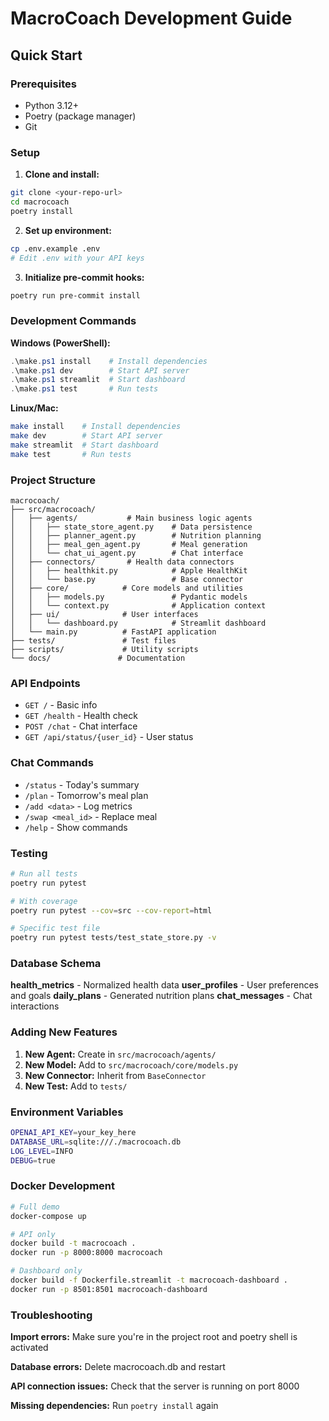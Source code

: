 # MacroCoach Development Guide

## Quick Start

### Prerequisites
- Python 3.12+
- Poetry (package manager)
- Git

### Setup

1. **Clone and install:**
```bash
git clone <your-repo-url>
cd macrocoach
poetry install
```

2. **Set up environment:**
```bash
cp .env.example .env
# Edit .env with your API keys
```

3. **Initialize pre-commit hooks:**
```bash
poetry run pre-commit install
```

### Development Commands

**Windows (PowerShell):**
```powershell
.\make.ps1 install    # Install dependencies
.\make.ps1 dev        # Start API server
.\make.ps1 streamlit  # Start dashboard
.\make.ps1 test       # Run tests
```

**Linux/Mac:**
```bash
make install    # Install dependencies
make dev        # Start API server
make streamlit  # Start dashboard
make test       # Run tests
```

### Project Structure

```
macrocoach/
├── src/macrocoach/
│   ├── agents/           # Main business logic agents
│   │   ├── state_store_agent.py    # Data persistence
│   │   ├── planner_agent.py        # Nutrition planning
│   │   ├── meal_gen_agent.py       # Meal generation
│   │   └── chat_ui_agent.py        # Chat interface
│   ├── connectors/       # Health data connectors
│   │   ├── healthkit.py            # Apple HealthKit
│   │   └── base.py                 # Base connector
│   ├── core/            # Core models and utilities
│   │   ├── models.py               # Pydantic models
│   │   └── context.py              # Application context
│   ├── ui/              # User interfaces
│   │   └── dashboard.py            # Streamlit dashboard
│   └── main.py          # FastAPI application
├── tests/               # Test files
├── scripts/             # Utility scripts
└── docs/               # Documentation
```

### API Endpoints

- `GET /` - Basic info
- `GET /health` - Health check
- `POST /chat` - Chat interface
- `GET /api/status/{user_id}` - User status

### Chat Commands

- `/status` - Today's summary
- `/plan` - Tomorrow's meal plan
- `/add <data>` - Log metrics
- `/swap <meal_id>` - Replace meal
- `/help` - Show commands

### Testing

```bash
# Run all tests
poetry run pytest

# With coverage
poetry run pytest --cov=src --cov-report=html

# Specific test file
poetry run pytest tests/test_state_store.py -v
```

### Database Schema

**health_metrics** - Normalized health data
**user_profiles** - User preferences and goals
**daily_plans** - Generated nutrition plans
**chat_messages** - Chat interactions

### Adding New Features

1. **New Agent:** Create in `src/macrocoach/agents/`
2. **New Model:** Add to `src/macrocoach/core/models.py`
3. **New Connector:** Inherit from `BaseConnector`
4. **New Test:** Add to `tests/`

### Environment Variables

```bash
OPENAI_API_KEY=your_key_here
DATABASE_URL=sqlite:///./macrocoach.db
LOG_LEVEL=INFO
DEBUG=true
```

### Docker Development

```bash
# Full demo
docker-compose up

# API only
docker build -t macrocoach .
docker run -p 8000:8000 macrocoach

# Dashboard only
docker build -f Dockerfile.streamlit -t macrocoach-dashboard .
docker run -p 8501:8501 macrocoach-dashboard
```

### Troubleshooting

**Import errors:** Make sure you're in the project root and poetry shell is activated

**Database errors:** Delete macrocoach.db and restart

**API connection issues:** Check that the server is running on port 8000

**Missing dependencies:** Run `poetry install` again
